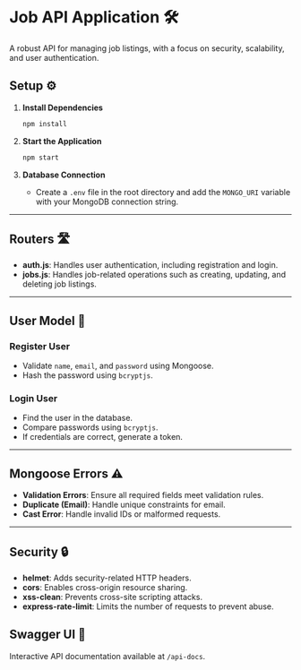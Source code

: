 # Job API Application 🛠️
A robust API for managing job listings, with a focus on security, scalability, and user authentication.

## Setup ⚙️

1. **Install Dependencies**  
   ```bash
   npm install
   ```

2. **Start the Application**  
   ```bash
   npm start
   ```

3. **Database Connection**     
   - Create a `.env` file in the root directory and add the `MONGO_URI` variable with your MongoDB connection string.

---

## Routers 🛣️

- **auth.js**: Handles user authentication, including registration and login.  
- **jobs.js**: Handles job-related operations such as creating, updating, and deleting job listings.

---

## User Model 👤

### Register User
- Validate `name`, `email`, and `password` using Mongoose.  
- Hash the password using `bcryptjs`.  

### Login User 
- Find the user in the database.  
- Compare passwords using `bcryptjs`.  
- If credentials are correct, generate a token.  

---

## Mongoose Errors ⚠️

- **Validation Errors**: Ensure all required fields meet validation rules.
- **Duplicate (Email)**: Handle unique constraints for email.
- **Cast Error**: Handle invalid IDs or malformed requests.

---

## Security 🔒

- **helmet**: Adds security-related HTTP headers.  
- **cors**: Enables cross-origin resource sharing.  
- **xss-clean**: Prevents cross-site scripting attacks.  
- **express-rate-limit**: Limits the number of requests to prevent abuse.

## Swagger UI 📜

Interactive API documentation available at `/api-docs`.  
